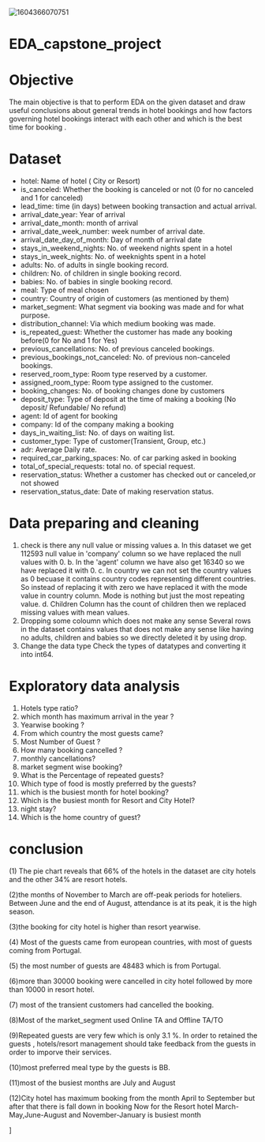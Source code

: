 ![1604366070751](https://user-images.githubusercontent.com/120714922/224010231-ce4a4db8-8c3d-4e21-8b4c-91748137adeb.png)
# EDA_capstone_project

# Objective
The main objective is that to perform EDA on the given dataset and draw useful conclusions about general trends in hotel bookings and how factors governing hotel bookings interact with each other and which is the best time for booking .

# Dataset

- hotel: Name of hotel ( City or Resort)
- is_canceled: Whether the booking is canceled or not (0 for no canceled and 1 for canceled)
- lead_time: time (in days) between booking transaction and actual arrival.
- arrival_date_year: Year of arrival
- arrival_date_month: month of arrival
- arrival_date_week_number: week number of arrival date.
- arrival_date_day_of_month: Day of month of arrival date
- stays_in_weekend_nights: No. of weekend nights spent in a hotel
- stays_in_week_nights: No. of weeknights spent in a hotel
- adults: No. of adults in single booking record.
- children: No. of children in single booking record.
- babies: No. of babies in single booking record.
- meal: Type of meal chosen
- country: Country of origin of customers (as mentioned by them)
- market_segment: What segment via booking was made and for what purpose.
- distribution_channel: Via which medium booking was made.
- is_repeated_guest: Whether the customer has made any booking before(0 for No and 1 for Yes)
- previous_cancellations: No. of previous canceled bookings.
- previous_bookings_not_canceled: No. of previous non-canceled bookings.
- reserved_room_type: Room type reserved by a customer.
- assigned_room_type: Room type assigned to the customer.
- booking_changes: No. of booking changes done by customers
- deposit_type: Type of deposit at the time of making a booking (No deposit/ Refundable/ No refund)
- agent: Id of agent for booking
- company: Id of the company making a booking
- days_in_waiting_list: No. of days on waiting list.
- customer_type: Type of customer(Transient, Group, etc.)
- adr: Average Daily rate.
- required_car_parking_spaces: No. of car parking asked in booking
- total_of_special_requests: total no. of special request.
- reservation_status: Whether a customer has checked out or canceled,or not showed
- reservation_status_date: Date of making reservation status.

# Data preparing and cleaning
1. check is there any null value or missing values
 a. In this dataset we get 112593 null value in 'company' column so we have replaced the null values with 0.
 b. In the 'agent' column we have also get 16340 so we have replaced it with 0.
 c. In country we can not set the country values as 0 becuase it contains country codes representing different countries. So instead of replacing it with zero we have     replaced it with the mode value in country column. Mode is nothing but just the most repeating value. 
 d. Children Column has the count of children then we replaced missing values with mean values.
2. Dropping some coloumn which does not make any sense Several rows in the dataset contains values that does not make any sense like having no adults, children and babies so we directly deleted it by using drop.
3. Change the data type Check the types of datatypes and converting it into int64.

# Exploratory data analysis
1) Hotels type ratio?
2) which month has maximum arrival in the year ?
3) Yearwise booking ?
4) From which country the most guests came?
5) Most Number of Guest ?
6) How many booking cancelled ?
7) monthly cancellations?
8) market segment wise booking?
9) What is the Percentage of repeated guests?
10) Which type of food is mostly preferred by the guests?
11) which is the busiest month for hotel booking?
12) Which is the busiest month for Resort and City Hotel?
13) night stay?
14) Which is the home country of guest?


# conclusion
(1) The pie chart reveals that 66% of the hotels in the dataset are city hotels and the other 34% are resort hotels.

(2)the months of November to March are off-peak periods for hoteliers. Between June and the end of August, attendance is at its peak, it is the high season.

(3)the booking for city hotel is higher than resort yearwise.

(4) Most of the guests came from european countries, with most of guests coming from Portugal.

(5) the most number of guests are 48483 which is from Portugal.

(6)more than 30000 booking were cancelled in city hotel followed by more than 10000 in resort hotel.

(7) most of the transient customers had cancelled the booking.

(8)Most of the market_segment used Online TA and Offline TA/TO

(9)Repeated guests are very few which is only 3.1 %. In order to retained the guests , hotels/resort management should take feedback from the guests in order to imporve their services.

(10)most preferred meal type by the guests is BB.

(11)most of the busiest months are July and August

(12)City hotel has maximum booking from the month April to September but after that there is fall down in booking Now for the Resort hotel March-May,June-August and November-January is busiest month

]
